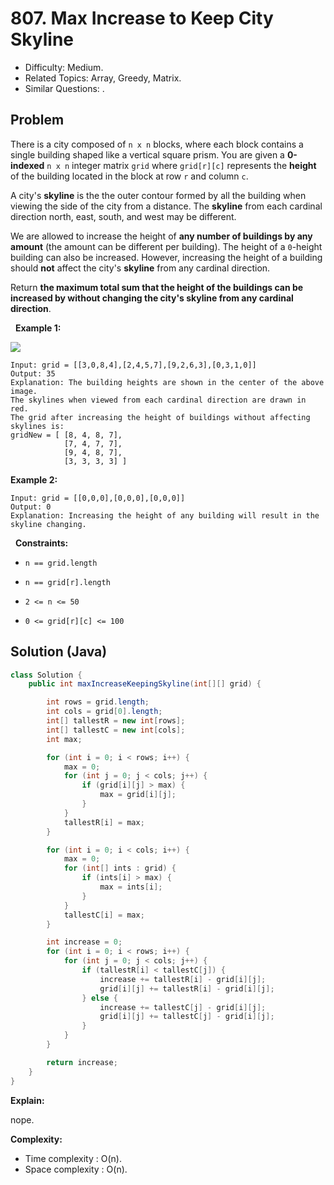 # 807. Max Increase to Keep City Skyline

- Difficulty: Medium.
- Related Topics: Array, Greedy, Matrix.
- Similar Questions: .

## Problem

There is a city composed of ```n x n``` blocks, where each block contains a single building shaped like a vertical square prism. You are given a **0-indexed** ```n x n``` integer matrix ```grid``` where ```grid[r][c]``` represents the **height** of the building located in the block at row ```r``` and column ```c```.

A city's **skyline** is the the outer contour formed by all the building when viewing the side of the city from a distance. The **skyline** from each cardinal direction north, east, south, and west may be different.

We are allowed to increase the height of **any number of buildings by any amount** (the amount can be different per building). The height of a ```0```-height building can also be increased. However, increasing the height of a building should **not** affect the city's **skyline** from any cardinal direction.

Return **the **maximum total sum** that the height of the buildings can be increased by **without** changing the city's **skyline** from any cardinal direction**.

 
**Example 1:**

![](https://assets.leetcode.com/uploads/2021/06/21/807-ex1.png)

```
Input: grid = [[3,0,8,4],[2,4,5,7],[9,2,6,3],[0,3,1,0]]
Output: 35
Explanation: The building heights are shown in the center of the above image.
The skylines when viewed from each cardinal direction are drawn in red.
The grid after increasing the height of buildings without affecting skylines is:
gridNew = [ [8, 4, 8, 7],
            [7, 4, 7, 7],
            [9, 4, 8, 7],
            [3, 3, 3, 3] ]
```

**Example 2:**

```
Input: grid = [[0,0,0],[0,0,0],[0,0,0]]
Output: 0
Explanation: Increasing the height of any building will result in the skyline changing.
```

 
**Constraints:**


	
- ```n == grid.length```
	
- ```n == grid[r].length```
	
- ```2 <= n <= 50```
	
- ```0 <= grid[r][c] <= 100```



## Solution (Java)

```java
class Solution {
    public int maxIncreaseKeepingSkyline(int[][] grid) {

        int rows = grid.length;
        int cols = grid[0].length;
        int[] tallestR = new int[rows];
        int[] tallestC = new int[cols];
        int max;

        for (int i = 0; i < rows; i++) {
            max = 0;
            for (int j = 0; j < cols; j++) {
                if (grid[i][j] > max) {
                    max = grid[i][j];
                }
            }
            tallestR[i] = max;
        }

        for (int i = 0; i < cols; i++) {
            max = 0;
            for (int[] ints : grid) {
                if (ints[i] > max) {
                    max = ints[i];
                }
            }
            tallestC[i] = max;
        }

        int increase = 0;
        for (int i = 0; i < rows; i++) {
            for (int j = 0; j < cols; j++) {
                if (tallestR[i] < tallestC[j]) {
                    increase += tallestR[i] - grid[i][j];
                    grid[i][j] += tallestR[i] - grid[i][j];
                } else {
                    increase += tallestC[j] - grid[i][j];
                    grid[i][j] += tallestC[j] - grid[i][j];
                }
            }
        }

        return increase;
    }
}
```

**Explain:**

nope.

**Complexity:**

* Time complexity : O(n).
* Space complexity : O(n).
